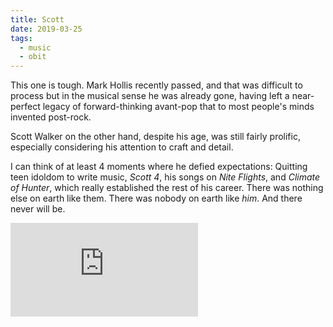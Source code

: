 ```yaml
---
title: Scott
date: 2019-03-25
tags:
  - music
  - obit
---
```






This one is tough. Mark Hollis recently passed, and that was difficult to process but in the musical sense he was already gone, having left a near-perfect legacy of forward-thinking avant-pop that to most people's minds invented post-rock.

Scott Walker on the other hand, despite his age, was still fairly prolific, especially considering his attention to craft and detail.

I can think of at least 4 moments where he defied expectations: Quitting teen idoldom to write music, *Scott 4*, his songs on *Nite Flights*, and *Climate of Hunter*, which really established the rest of his career. There was nothing else on earth like them. There was nobody on earth like *him*. And there never will be.

<div class='embed-container'><iframe src='https://www.youtube.com/embed/G_NIop72vis' frameborder='0' allowfullscreen></iframe></div>
